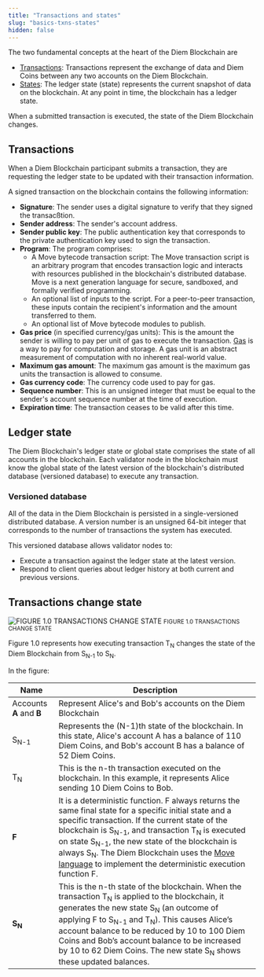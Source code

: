 ```yaml
---
title: "Transactions and states"
slug: "basics-txns-states"
hidden: false
---
```

The two fundamental concepts at the heart of the Diem Blockchain are

* [Transactions](#transactions): Transactions represent the exchange of data and Diem Coins between any two accounts on the Diem Blockchain.
* [States](#ledger-state): The ledger state (state) represents the current snapshot of data on the blockchain. At any point in time, the blockchain has a ledger state.

When a submitted transaction is executed, the state of the Diem Blockchain changes.


## Transactions

When a Diem Blockchain participant submits a transaction, they are requesting the ledger state to be updated with their transaction information.

A <Glossary>signed transaction</Glossary> on the blockchain contains the following information:

- **Signature**: The sender uses a digital signature to verify that they signed the transacßtion.
- **Sender address**: The sender's <Glossary>account address</Glossary>.
- **Sender public key**: The public authentication key that corresponds to the private authentication key used to sign the transaction.
- **Program**: The program comprises:
  - A Move bytecode transaction script: The Move transaction script is an arbitrary program that encodes transaction logic and interacts with resources published in the blockchain's distributed database. Move is a next generation language for secure, sandboxed, and formally verified programming.
  - An optional list of inputs to the script. For a peer-to-peer transaction, these inputs contain the recipient's information and the amount transferred to them.
  - An optional list of Move bytecode modules to publish.
- **Gas price** (in specified currency/gas units): This is the amount the sender is willing to pay per unit of <Glossary>gas</Glossary> to execute the transaction. [Gas](basics-gas-txn-fee.md) is a way to pay for computation and storage. A gas unit is an abstract measurement of computation with no inherent real-world value.
- **Maximum gas amount**: The <Glossary>maximum gas amount</Glossary> is the maximum gas units the transaction is allowed to consume.
- **Gas currency code**: The currency code used to pay for gas.
- **Sequence number**: This is an unsigned integer that must be equal to the sender's account <Glossary>sequence number</Glossary> at the time of execution.
- **Expiration time**: The transaction ceases to be valid after this time.



## Ledger state

The Diem Blockchain's ledger state or global <Glossary>state</Glossary> comprises the state of all accounts in the blockchain. Each validator node in the blockchain must know the global state of the latest version of the blockchain's distributed database (versioned database) to execute any transaction.

### Versioned database

All of the data in the Diem Blockchain is persisted in a single-versioned distributed database. A version number is an unsigned 64-bit integer that corresponds to the number of transactions the system has executed.

This versioned database allows validator nodes to:

- Execute a transaction against the ledger state at the latest version.
- Respond to client queries about ledger history at both current and previous versions.


## Transactions change state


![FIGURE 1.0 TRANSACTIONS CHANGE STATE](/img/docs/transactions.svg)
<small className="figure">FIGURE 1.0 TRANSACTIONS CHANGE STATE</small>

Figure 1.0 represents how executing transaction T<sub>N</sub> changes the state of the Diem Blockchain from S<sub>N-1</sub> to S<sub>N</sub>.

In the figure:

| Name | Description |
| ---- | ----------- |
| Accounts **A** and **B** | Represent Alice's and Bob's accounts on the Diem Blockchain |
| S<sub>N-1</sub> | Represents the (N-1)th state of the blockchain. In this state, Alice's account A has a balance of 110 Diem Coins, and Bob's account B has a balance of 52 Diem Coins. |
| T<sub>N</sub> | This is the n-th transaction executed on the blockchain. In this example, it represents Alice sending 10 Diem Coins to Bob. |
| **F** | It is a deterministic function. F always returns the same final state for a specific initial state and a specific transaction. If the current state of the blockchain is S<sub>N-1</sub>, and transaction T<sub>N</sub> is executed on state S<sub>N-1</sub>, the new state of the blockchain is always S<sub>N</sub>. The Diem Blockchain uses the [Move language](../move/move-start-here/move-introduction.md) to implement the deterministic execution function F. |
| **S<sub>N</sub>** | This is the n-th state of the blockchain. When the transaction T<sub>N</sub> is applied to the blockchain, it generates the new state S<sub>N</sub> (an outcome of applying F to S<sub>N-1</sub> and T<sub>N</sub>). This causes Alice’s account balance to be reduced by 10 to 100 Diem Coins and Bob’s account balance to be increased by 10 to 62 Diem Coins. The new state S<sub>N</sub> shows these updated balances. |

